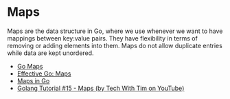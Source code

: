 # Maps

Maps are the data structure in Go, where we use whenever we want to have mappings between key:value pairs. They have flexibility in terms of removing or adding elements into them. Maps do not allow duplicate entries while data are kept unordered.

- [Go Maps](https://go.dev/tour/moretypes/19)
- [Effective Go: Maps](https://go.dev/doc/effective_go#maps)
- [Maps in Go](https://www.w3schools.com/go/go_maps.php)
- [Golang Tutorial #15 - Maps (by Tech With Tim on YouTube)](https://www.youtube.com/watch?v=yJE2RC37BF4)